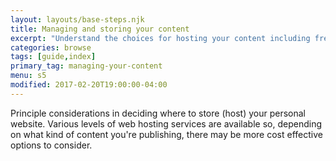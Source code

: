 ```yaml
---
layout: layouts/base-steps.njk
title: Managing and storing your content
excerpt: "Understand the choices for hosting your content including free and paid-for options that are ready to use of may require extra setup."
categories: browse
tags: [guide,index]
primary_tag: managing-your-content
menu: s5
modified: 2017-02-20T19:00:00-04:00
---
```

Principle considerations in deciding where to store (host) your personal website. Various levels of web hosting services are available so, depending on what kind of content you're publishing, there may be more cost effective options to consider.
